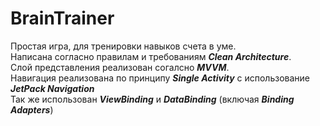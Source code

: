 # BrainTrainer
Простая игра, для тренировки навыков счета в уме. <br/>
Написана согласно правилам и требованиям ***Clean Architecture***. <br/>
Слой представления реализован согалсно ***MVVM***. <br/>
Навигация реализована по принципу ***Single Activity*** с использование ***JetPack Navigation*** <br/>
Так же использован ***ViewBinding*** и ***DataBinding*** (включая ***Binding Adapters***) <br/>
